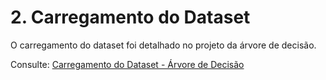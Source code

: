 # 2. Carregamento do Dataset

O carregamento do dataset foi detalhado no projeto da árvore de decisão. 

Consulte: [Carregamento do Dataset - Árvore de Decisão](https://snowdutra.github.io/Machine-Learning/arvore_decisao/carregamento_dataset/)

